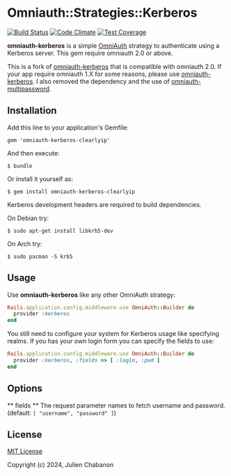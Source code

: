 # Omniauth::Strategies::Kerberos

[![Build Status](https://travis-ci.org/jgraichen/omniauth-kerberos.svg)](https://travis-ci.org/jgraichen/omniauth-kerberos)
[![Code Climate](https://codeclimate.com/github/jgraichen/omniauth-kerberos/badges/gpa.svg)](https://codeclimate.com/github/jgraichen/omniauth-kerberos)
[![Test Coverage](https://codeclimate.com/github/jgraichen/omniauth-kerberos/badges/coverage.svg)](https://codeclimate.com/github/jgraichen/omniauth-kerberos/coverage)

**omniauth-kerberos** is a simple [OmniAuth](https://github.com/intridea/omniauth) strategy to authenticate using a Kerberos server. This gem require omniauth 2.0 or above.

This is a fork of [omniauth-kerberos](https://github.com/jgraichen/omniauth-kerberos) that is compatible with omniauth 2.0. If your app require omniauth 1.X for some reasons, please use [omniauth-kerberos](https://github.com/jgraichen/omniauth-kerberos).
I also removed the dependency and the use of [omniauth-multipassword](https://github.com/jgraichen/omniauth-multipassword).


## Installation

Add this line to your application's Gemfile:

    gem 'omniauth-kerberos-clearlyip'

And then execute:

    $ bundle

Or install it yourself as:

    $ gem install omniauth-kerberos-clearlyip

Kerberos development headers are required to build dependencies.

On Debian try:

	$ sudo apt-get install libkrb5-dev

 On Arch try:
 
	$ sudo pacman -S krb5

## Usage

Use **omniauth-kerberos** like any other OmniAuth strategy:

```ruby
Rails.application.config.middleware.use OmniAuth::Builder do
  provider :kerberos
end
```

You still need to configure your system for Kerberos usage like specifying realms. If you has your own login form you can specify the fields to use:

```ruby
Rails.application.config.middleware.use OmniAuth::Builder do
  provider :kerberos, :fields => [ :login, :pwd ]
end
```


## Options

** fields **
The request parameter names to fetch username and password.
(default: `[ "username", "password" ]`)


## License

[MIT License](http://www.opensource.org/licenses/mit-license.php)

Copyright (c) 2024, Julien Chabanon
